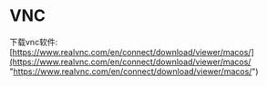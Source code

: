 # VNC

下载vnc软件:[https://www.realvnc.com/en/connect/download/viewer/macos/](https://www.realvnc.com/en/connect/download/viewer/macos/ "https://www.realvnc.com/en/connect/download/viewer/macos/")
